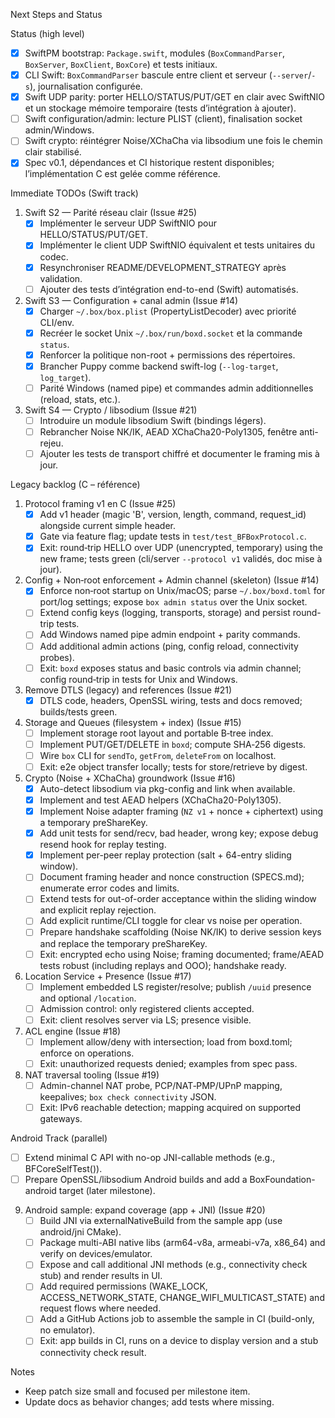 Next Steps and Status

Status (high level)
- [x] SwiftPM bootstrap: `Package.swift`, modules (`BoxCommandParser`, `BoxServer`, `BoxClient`, `BoxCore`) et tests initiaux.
- [x] CLI Swift: `BoxCommandParser` bascule entre client et serveur (`--server`/`-s`), journalisation configurée.
- [x] Swift UDP parity: porter HELLO/STATUS/PUT/GET en clair avec SwiftNIO et un stockage mémoire temporaire (tests d’intégration à ajouter).
- [ ] Swift configuration/admin: lecture PLIST (client), finalisation socket admin/Windows.
- [ ] Swift crypto: réintégrer Noise/XChaCha via libsodium une fois le chemin clair stabilisé.
- [x] Spec v0.1, dépendances et CI historique restent disponibles; l’implémentation C est gelée comme référence.

Immediate TODOs (Swift track)
1) Swift S2 — Parité réseau clair (Issue #25)
   - [x] Implémenter le serveur UDP SwiftNIO pour HELLO/STATUS/PUT/GET.
   - [x] Implémenter le client UDP SwiftNIO équivalent et tests unitaires du codec.
   - [x] Resynchroniser README/DEVELOPMENT_STRATEGY après validation.
   - [ ] Ajouter des tests d’intégration end-to-end (Swift) automatisés.

2) Swift S3 — Configuration + canal admin (Issue #14)
   - [x] Charger `~/.box/box.plist` (PropertyListDecoder) avec priorité CLI/env.
   - [x] Recréer le socket Unix `~/.box/run/boxd.socket` et la commande `status`.
   - [x] Renforcer la politique non-root + permissions des répertoires.
   - [x] Brancher Puppy comme backend swift-log (`--log-target`, `log_target`).
   - [ ] Parité Windows (named pipe) et commandes admin additionnelles (reload, stats, etc.).

3) Swift S4 — Crypto / libsodium (Issue #21)
   - [ ] Introduire un module libsodium Swift (bindings légers).
   - [ ] Rebrancher Noise NK/IK, AEAD XChaCha20-Poly1305, fenêtre anti-rejeu.
   - [ ] Ajouter les tests de transport chiffré et documenter le framing mis à jour.

Legacy backlog (C – référence)
1) Protocol framing v1 en C (Issue #25)
   - [x] Add v1 header (magic 'B', version, length, command, request_id) alongside current simple header.
   - [x] Gate via feature flag; update tests in `test/test_BFBoxProtocol.c`.
   - [x] Exit: round‑trip HELLO over UDP (unencrypted, temporary) using the new frame; tests green (cli/server `--protocol v1` validés, doc mise à jour).

2) Config + Non‑root enforcement + Admin channel (skeleton) (Issue #14)
   - [x] Enforce non‑root startup on Unix/macOS; parse `~/.box/boxd.toml` for port/log settings; expose `box admin status` over the Unix socket.
   - [ ] Extend config keys (logging, transports, storage) and persist round-trip tests.
   - [ ] Add Windows named pipe admin endpoint + parity commands.
   - [ ] Add additional admin actions (ping, config reload, connectivity probes).
   - [ ] Exit: `boxd` exposes status and basic controls via admin channel; config round‑trip in tests for Unix and Windows.

3) Remove DTLS (legacy) and references (Issue #21)
   - [x] DTLS code, headers, OpenSSL wiring, tests and docs removed; builds/tests green.

4) Storage and Queues (filesystem + index) (Issue #15)
   - [ ] Implement storage root layout and portable B‑tree index.
   - [ ] Implement PUT/GET/DELETE in `boxd`; compute SHA‑256 digests.
   - [ ] Wire `box` CLI for `sendTo`, `getFrom`, `deleteFrom` on localhost.
   - [ ] Exit: e2e object transfer locally; tests for store/retrieve by digest.

5) Crypto (Noise + XChaCha) groundwork (Issue #16)
   - [x] Auto-detect libsodium via pkg-config and link when available.
   - [x] Implement and test AEAD helpers (XChaCha20-Poly1305).
   - [x] Implement Noise adapter framing (`NZ v1` + nonce + ciphertext) using a temporary preShareKey.
   - [x] Add unit tests for send/recv, bad header, wrong key; expose debug resend hook for replay testing.
   - [x] Implement per-peer replay protection (salt + 64-entry sliding window).
   - [ ] Document framing header and nonce construction (SPECS.md); enumerate error codes and limits.
   - [ ] Extend tests for out-of-order acceptance within the sliding window and explicit replay rejection.
   - [ ] Add explicit runtime/CLI toggle for clear vs noise per operation.
   - [ ] Prepare handshake scaffolding (Noise NK/IK) to derive session keys and replace the temporary preShareKey.
   - [ ] Exit: encrypted echo using Noise; framing documented; frame/AEAD tests robust (including replays and OOO); handshake ready.

6) Location Service + Presence (Issue #17)
   - [ ] Implement embedded LS register/resolve; publish `/uuid` presence and optional `/location`.
   - [ ] Admission control: only registered clients accepted.
   - [ ] Exit: client resolves server via LS; presence visible.

7) ACL engine (Issue #18)
   - [ ] Implement allow/deny with intersection; load from boxd.toml; enforce on operations.
   - [ ] Exit: unauthorized requests denied; examples from spec pass.

8) NAT traversal tooling (Issue #19)
   - [ ] Admin-channel NAT probe, PCP/NAT‑PMP/UPnP mapping, keepalives; `box check connectivity` JSON.
   - [ ] Exit: IPv6 reachable detection; mapping acquired on supported gateways.

Android Track (parallel)
- [ ] Extend minimal C API with no-op JNI-callable methods (e.g., BFCoreSelfTest()).
- [ ] Prepare OpenSSL/libsodium Android builds and add a BoxFoundation-android target (later milestone).

9) Android sample: expand coverage (app + JNI) (Issue #20)
   - [ ] Build JNI via externalNativeBuild from the sample app (use android/jni CMake).
   - [ ] Package multi-ABI native libs (arm64-v8a, armeabi-v7a, x86_64) and verify on devices/emulator.
   - [ ] Expose and call additional JNI methods (e.g., connectivity check stub) and render results in UI.
   - [ ] Add required permissions (WAKE_LOCK, ACCESS_NETWORK_STATE, CHANGE_WIFI_MULTICAST_STATE) and request flows where needed.
   - [ ] Add a GitHub Actions job to assemble the sample in CI (build-only, no emulator).
   - [ ] Exit: app builds in CI, runs on a device to display version and a stub connectivity check result.

Notes
- Keep patch size small and focused per milestone item.
- Update docs as behavior changes; add tests where missing.
